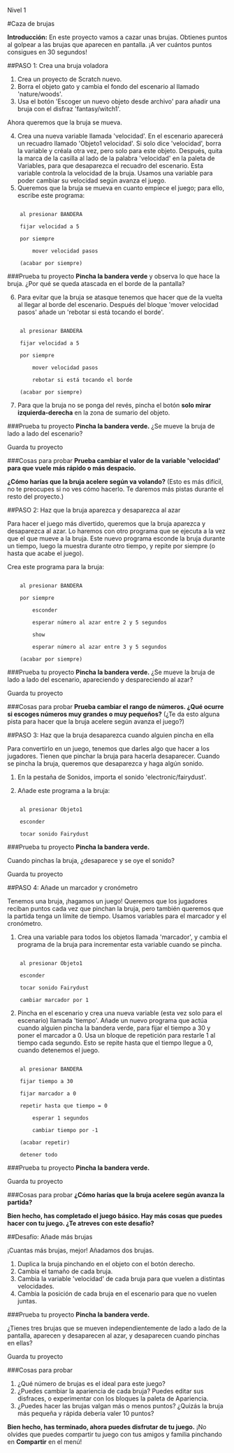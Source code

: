 Nivel 1

#Caza de brujas

__Introducción:__
En este proyecto vamos a cazar unas brujas. Obtienes puntos al golpear a las brujas que aparecen en pantalla. ¡A ver cuántos puntos consigues en 30 segundos!
##PASO 1: Crea una bruja voladora
1. Crea un proyecto de Scratch nuevo.2. Borra el objeto gato y cambia el fondo del escenario al llamado 'nature/woods'.3. Usa el botón 'Escoger un nuevo objeto desde archivo' para añadir una bruja con el disfraz 'fantasy/witch1'. 
Ahora queremos que la bruja se mueva.

4. Crea una nueva variable llamada 'velocidad'.En el escenario aparecerá un recuadro llamado 'Objeto1 velocidad'.
Si solo dice 'velocidad', borra la variable y créala otra vez, pero solo para este objeto. Después, quita la marca de la casilla al lado de la palabra 'velocidad' en la paleta de Variables, para que desaparezca el recuadro del escenario.
Esta variable controla la velocidad de la bruja. Usamos una variable para poder cambiar su velocidad según avanza el juego.5. Queremos que la bruja se mueva en cuanto empiece el juego; para ello, escribe este programa:

```scratch
	al presionar BANDERA
	fijar velocidad a 5
	por siempre
		mover velocidad pasos
	(acabar por siempre)
```		
###Prueba tu proyecto__Pincha la bandera verde__ y observa lo que hace la bruja. ¿Por qué se queda atascada en el borde de la pantalla?
6. Para evitar que la bruja se atasque tenemos que hacer que de la vuelta al llegar al borde del escenario. Después del bloque 'mover velocidad pasos' añade un 'rebotar si está tocando el borde'.
```scratch
	al presionar BANDERA
	fijar velocidad a 5
	por siempre
		mover velocidad pasos
		rebotar si está tocando el borde
	(acabar por siempre)
```7. Para que la bruja no se ponga del revés, pincha el botón __solo mirar izquierda-derecha__ en la zona de sumario del objeto.

###Prueba tu proyecto__Pincha la bandera verde.__ 
¿Se mueve la bruja de lado a lado del escenario?

Guarda tu proyecto

###Cosas para probar__Prueba cambiar el valor de la variable 'velocidad' para que vuele más rápido o más despacio.____¿Cómo harías que la bruja acelere según va volando?__
(Esto es más difícil, no te preocupes si no ves cómo hacerlo. Te daremos más pistas durante el resto del proyecto.)##PASO 2: Haz que la bruja aparezca y desaparezca al azar
Para hacer el juego más divertido, queremos que la bruja aparezca y desaparezca al azar. Lo haremos con otro programa que se ejecuta a la vez que el que mueve a la bruja. Este nuevo programa esconde la bruja durante un tiempo, luego la muestra durante otro tiempo, y repite por siempre (o hasta que acabe el juego).
Crea este programa para la bruja:
```scratch
	al presionar BANDERA
	por siempre
		esconder
		esperar número al azar entre 2 y 5 segundos
		show
		esperar número al azar entre 3 y 5 segundos
	(acabar por siempre)
```
###Prueba tu proyecto__Pincha la bandera verde.__ 
¿Se mueve la bruja de lado a lado del escenario, apareciendo y despareciendo al azar?

Guarda tu proyecto

###Cosas para probar__Prueba cambiar el rango de números. ¿Qué ocurre si escoges números muy grandes o muy pequeños?__(¿Te da esto alguna pista para hacer que la bruja acelere según avanza el juego?)##PASO 3: Haz que la bruja desaparezca cuando alguien pincha en ella
Para convertirlo en un juego, tenemos que darles algo que hacer a los jugadores. Tienen que pinchar la bruja para hacerla desaparecer. Cuando se pincha la bruja, queremos que desaparezca y haga algún sonido.
1. En la pestaña de Sonidos, importa el sonido 'electronic/fairydust'.
2. Añade este programa a la bruja:
```scratch
	al presionar Objeto1
	esconder
	tocar sonido Fairydust
```
###Prueba tu proyecto__Pincha la bandera verde.__ 
Cuando pinchas la bruja, ¿desaparece y se oye el sonido?
Guarda tu proyecto
##PASO 4: Añade un marcador y cronómetro
Tenemos una bruja, ¡hagamos un juego! Queremos que los jugadores reciban puntos cada vez que pinchan la bruja, pero también queremos que la partida tenga un límite de tiempo. Usamos variables para el marcador y el cronómetro.
1. Crea una variable para todos los objetos llamada 'marcador', y cambia el programa de la bruja para incrementar esta variable cuando se pincha.
```scratch
	al presionar Objeto1

	esconder

	tocar sonido Fairydust
	cambiar marcador por 1
```2. Pincha en el escenario y crea una nueva variable (esta vez solo para el escenario) llamada 'tiempo'. Añade un nuevo programa que actúa cuando alguien pincha la bandera verde, para fijar el tiempo a 30 y poner el marcador a 0. Usa un bloque de repetición para restarle 1 al tiempo cada segundo. Esto se repite hasta que el tiempo llegue a 0, cuando detenemos el juego.
```scratch
	al presionar BANDERA
	fijar tiempo a 30
	fijar marcador a 0
	repetir hasta que tiempo = 0
		esperar 1 segundos
		cambiar tiempo por -1
	(acabar repetir)
	detener todo
```
###Prueba tu proyecto__Pincha la bandera verde.__ 
Guarda tu proyecto

###Cosas para probar__¿Cómo harías que la bruja acelere según avanza la partida?__
__Bien hecho, has completado el juego básico. Hay más cosas que puedes hacer con tu juego. ¿Te atreves con este desafío?__
##Desafío: Añade más brujas
¡Cuantas más brujas, mejor! Añadamos dos brujas.1. Duplica la bruja pinchando en el objeto con el botón derecho.2. Cambia el tamaño de cada bruja.3. Cambia la variable 'velocidad' de cada bruja para que vuelen a distintas velocidades.
4. Cambia la posición de cada bruja en el escenario para que no vuelen juntas.
###Prueba tu proyecto__Pincha la bandera verde.__ 

¿Tienes tres brujas que se mueven independientemente de lado a lado de la pantalla, aparecen y desaparecen al azar, y desaparecen cuando pinchas en ellas?
Guarda tu proyecto
###Cosas para probar1. ¿Qué número de brujas es el ideal para este juego?2. ¿Puedes cambiar la apariencia de cada bruja? Puedes editar sus disfraces, o experimentar con los bloques la paleta de Apariencia.3. ¿Puedes hacer las brujas valgan más o menos puntos? ¿Quizás la bruja más pequeña y rápida debería valer 10 puntos?
__Bien hecho, has terminado, ahora puedes disfrutar de tu juego.__¡No olvides que puedes compartir tu juego con tus amigos y familia pinchando en __Compartir__ en el menú!